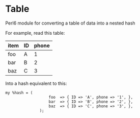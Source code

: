 # Table
Perl6 module for converting a table of data into a nested hash

For example, read this table:

| item | ID | phone |
| ---  | --- | --- |
| foo | A | 1 |
| bar | B | 2 |
| baz | C | 3 |

Into a hash equivalent to this:

    my %hash = (
                       foo  => { ID => 'A', phone => '1', },
                       bar  => { ID => 'B', phone => '2', },
                       baz  => { ID => 'C', phone => '3', },
                   );
